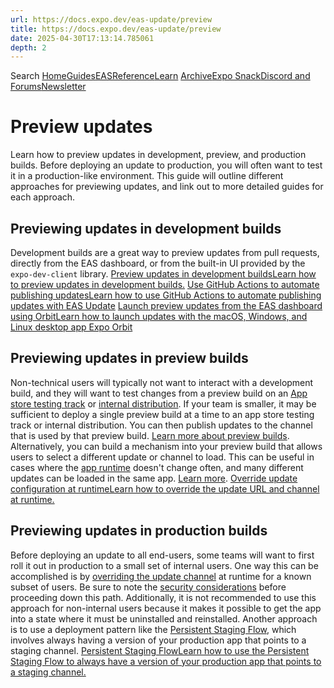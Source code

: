 ```yaml
---
url: https://docs.expo.dev/eas-update/preview
title: https://docs.expo.dev/eas-update/preview
date: 2025-04-30T17:13:14.785061
depth: 2
---
```


Search
[Home](https://docs.expo.dev/)[Guides](https://docs.expo.dev/guides/overview)[EAS](https://docs.expo.dev/eas)[Reference](https://docs.expo.dev/versions/latest)[Learn](https://docs.expo.dev/tutorial/overview)
[Archive](https://docs.expo.dev/archive)[Expo Snack](https://snack.expo.dev)[Discord and Forums](https://chat.expo.dev)[Newsletter](https://expo.dev/mailing-list/signup)
# Preview updates
Learn how to preview updates in development, preview, and production builds.
Before deploying an update to production, you will often want to test it in a production-like environment. This guide will outline different approaches for previewing updates, and link out to more detailed guides for each approach.
## Previewing updates in development builds
Development builds are a great way to preview updates from pull requests, directly from the EAS dashboard, or from the built-in UI provided by the `expo-dev-client` library.
[Preview updates in development buildsLearn how to preview updates in development builds.](https://docs.expo.dev/eas-update/expo-dev-client) [Use GitHub Actions to automate publishing updatesLearn how to use GitHub Actions to automate publishing updates with EAS Update](https://docs.expo.dev/eas-update/github-actions) [Launch preview updates from the EAS dashboard using OrbitLearn how to launch updates with the macOS, Windows, and Linux desktop app Expo Orbit](https://docs.expo.dev/review/with-orbit)
## Previewing updates in preview builds
Non-technical users will typically not want to interact with a development build, and they will want to test changes from a preview build on an [App store testing track](https://docs.expo.dev/review/overview#app-store-testing-tracks) or [internal distribution](https://docs.expo.dev/review/overview#internal-distribution-with-eas-build).
If your team is smaller, it may be sufficient to deploy a single preview build at a time to an app store testing track or internal distribution. You can then publish updates to the channel that is used by that preview build. [Learn more about preview builds](https://docs.expo.dev/review/overview).
Alternatively, you can build a mechanism into your preview build that allows users to select a different update or channel to load. This can be useful in cases where the [app runtime](https://docs.expo.dev/eas-update/runtime-versions) doesn't change often, and many different updates can be loaded in the same app. [Learn more](https://docs.expo.dev/eas-update/override).
[Override update configuration at runtimeLearn how to override the update URL and channel at runtime.](https://docs.expo.dev/eas-update/override)
## Previewing updates in production builds
Before deploying an update to all end-users, some teams will want to first roll it out in production to a small set of internal users. One way this can be accomplished is by [overriding the update channel](https://docs.expo.dev/eas-update/override) at runtime for a known subset of users. Be sure to note the [security considerations](https://docs.expo.dev/eas-update/override#security-considerations) before proceeding down this path. Additionally, it is not recommended to use this approach for non-internal users because it makes it possible to get the app into a state where it must be uninstalled and reinstalled.
Another approach is to use a deployment pattern like the [Persistent Staging Flow](https://docs.expo.dev/eas-update/deployment-patterns#persistent-staging-flow), which involves always having a version of your production app that points to a staging channel.
[Persistent Staging FlowLearn how to use the Persistent Staging Flow to always have a version of your production app that points to a staging channel.](https://docs.expo.dev/eas-update/deployment-patterns#persistent-staging-flow)


